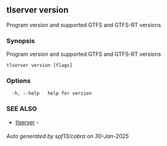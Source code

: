 ## tlserver version

Program version and supported GTFS and GTFS-RT versions

### Synopsis

Program version and supported GTFS and GTFS-RT versions



```
tlserver version [flags]
```

### Options

```
  -h, --help   help for version
```

### SEE ALSO

* [tlserver](tlserver.md)	 - 

###### Auto generated by spf13/cobra on 30-Jan-2025
